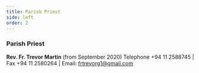 ```yaml
---
title: Parish Priest
side: left
order: 2
---
```



### Parish Priest

**Rev. Fr. Trevor Martin** (from September 2020) 
Telephone +94 11 2588745 | Fax +94 11 2580264 | Email:  frtrevorg1@gmail.com

